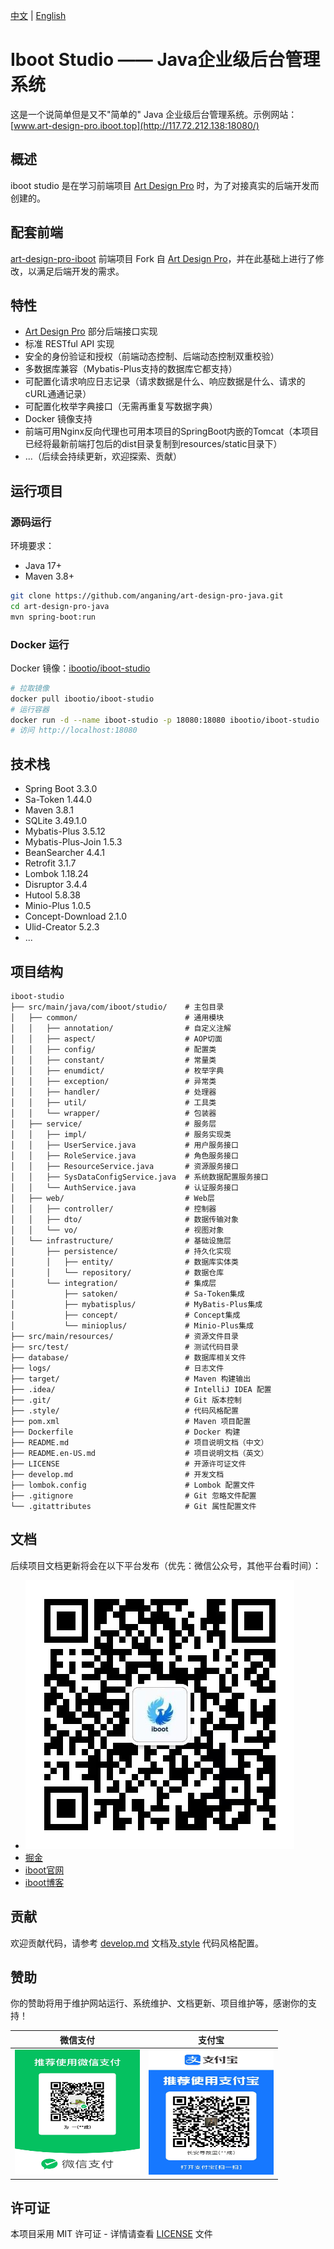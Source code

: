 [中文](README.md) | [English](README.en.md)
# Iboot Studio —— Java企业级后台管理系统

这是一个说简单但是又不"简单的" Java 企业级后台管理系统。示例网站：[www.art-design-pro.iboot.top](http://117.72.212.138:18080/)

## 概述

iboot studio 是在学习前端项目 [Art Design Pro](https://github.com/Daymychen/art-design-pro) 时，为了对接真实的后端开发而创建的。

## 配套前端

[art-design-pro-iboot](https://github.com/anganing/art-design-pro-iboot) 前端项目 Fork 自 [Art Design Pro](https://github.com/Daymychen/art-design-pro)，并在此基础上进行了修改，以满足后端开发的需求。


## 特性
- [Art Design Pro](https://github.com/Daymychen/art-design-pro) 部分后端接口实现
- 标准 RESTful API 实现
- 安全的身份验证和授权（前端动态控制、后端动态控制双重校验）
- 多数据库兼容（Mybatis-Plus支持的数据库它都支持）
- 可配置化请求响应日志记录（请求数据是什么、响应数据是什么、请求的cURL通通记录）
- 可配置化枚举字典接口（无需再重复写数据字典）
- Docker 镜像支持
- 前端可用Nginx反向代理也可用本项目的SpringBoot内嵌的Tomcat（本项目已经将最新前端打包后的dist目录复制到resources/static目录下）
- ...（后续会持续更新，欢迎探索、贡献）

## 运行项目

### 源码运行

环境要求：

- Java 17+
- Maven 3.8+

```bash
git clone https://github.com/anganing/art-design-pro-java.git
cd art-design-pro-java
mvn spring-boot:run
```

### Docker 运行
Docker 镜像：[ibootio/iboot-studio](https://hub.docker.com/r/ibootio/iboot-studio)

```bash
# 拉取镜像
docker pull ibootio/iboot-studio
# 运行容器
docker run -d --name iboot-studio -p 18080:18080 ibootio/iboot-studio
# 访问 http://localhost:18080
```

## 技术栈
- Spring Boot 3.3.0
- Sa-Token 1.44.0
- Maven 3.8.1
- SQLite 3.49.1.0
- Mybatis-Plus 3.5.12
- Mybatis-Plus-Join 1.5.3
- BeanSearcher 4.4.1
- Retrofit 3.1.7
- Lombok 1.18.24
- Disruptor 3.4.4
- Hutool 5.8.38
- Minio-Plus 1.0.5
- Concept-Download 2.1.0
- Ulid-Creator 5.2.3
- ...

## 项目结构

```plaintext
iboot-studio
├── src/main/java/com/iboot/studio/    # 主包目录
│   ├── common/                        # 通用模块
│   │   ├── annotation/                # 自定义注解
│   │   ├── aspect/                    # AOP切面
│   │   ├── config/                    # 配置类
│   │   ├── constant/                  # 常量类
│   │   ├── enumdict/                  # 枚举字典
│   │   ├── exception/                 # 异常类
│   │   ├── handler/                   # 处理器
│   │   ├── util/                      # 工具类
│   │   └── wrapper/                   # 包装器
│   ├── service/                       # 服务层
│   │   ├── impl/                      # 服务实现类
│   │   ├── UserService.java           # 用户服务接口
│   │   ├── RoleService.java           # 角色服务接口
│   │   ├── ResourceService.java       # 资源服务接口
│   │   ├── SysDataConfigService.java  # 系统数据配置服务接口
│   │   └── AuthService.java           # 认证服务接口
│   ├── web/                           # Web层
│   │   ├── controller/                # 控制器
│   │   ├── dto/                       # 数据传输对象
│   │   └── vo/                        # 视图对象
│   └── infrastructure/                # 基础设施层
│       ├── persistence/               # 持久化实现
│       │   ├── entity/                # 数据库实体类
│       │   └── repository/            # 数据仓库
│       └── integration/               # 集成层
│           ├── satoken/               # Sa-Token集成
│           ├── mybatisplus/           # MyBatis-Plus集成
│           ├── concept/               # Concept集成
│           └── minioplus/             # Minio-Plus集成
├── src/main/resources/                # 资源文件目录
├── src/test/                          # 测试代码目录
├── database/                          # 数据库相关文件
├── logs/                              # 日志文件
├── target/                            # Maven 构建输出
├── .idea/                             # IntelliJ IDEA 配置
├── .git/                              # Git 版本控制
├── .style/                            # 代码风格配置
├── pom.xml                            # Maven 项目配置
├── Dockerfile                         # Docker 构建
├── README.md                          # 项目说明文档（中文）
├── README.en-US.md                    # 项目说明文档（英文）
├── LICENSE                            # 开源许可证文件
├── develop.md                         # 开发文档
├── lombok.config                      # Lombok 配置文件
├── .gitignore                         # Git 忽略文件配置
└── .gitattributes                     # Git 属性配置文件
```

## 文档
后续项目文档更新将会在以下平台发布（优先：微信公众号，其他平台看时间）：
- ![iboot微信公众号](src/main/resources/static/iboot/iboot_wx_pub.jpg)
- [掘金](https://juejin.cn/user/2928754709504893)
- [iboot官网](http://www.iboot.top)
- [iboot博客](http://www.blog.iboot.top)

## 贡献
欢迎贡献代码，请参考 [develop.md](develop.md) 文档及[.style](.style) 代码风格配置。

## 赞助
你的赞助将用于维护网站运行、系统维护、文档更新、项目维护等，感谢你的支持！

| 微信支付 | 支付宝 |
|:---:|:---:|
| <img src="/payment/微信支付.jpg" alt="微信支付" width="200" height="200"> | <img src="/payment/支付宝.jpg" alt="支付宝" width="200" height="200"> |

## 许可证

本项目采用 MIT 许可证 - 详情请查看 [LICENSE](LICENSE) 文件
